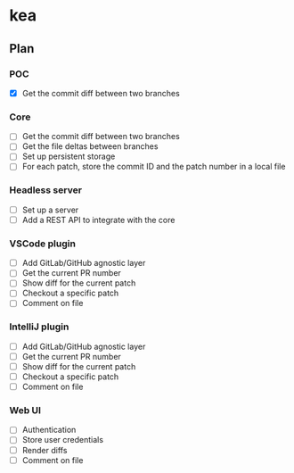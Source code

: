 # kea

## Plan

### POC

- [x] Get the commit diff between two branches

### Core

- [ ] Get the commit diff between two branches
- [ ] Get the file deltas between branches
- [ ] Set up persistent storage
- [ ] For each patch, store the commit ID and the patch number in a local file

### Headless server

- [ ] Set up a server
- [ ] Add a REST API to integrate with the core

### VSCode plugin

- [ ] Add GitLab/GitHub agnostic layer
- [ ] Get the current PR number
- [ ] Show diff for the current patch
- [ ] Checkout a specific patch
- [ ] Comment on file

### IntelliJ plugin

- [ ] Add GitLab/GitHub agnostic layer
- [ ] Get the current PR number
- [ ] Show diff for the current patch
- [ ] Checkout a specific patch
- [ ] Comment on file

### Web UI

- [ ] Authentication
- [ ] Store user credentials
- [ ] Render diffs
- [ ] Comment on file
